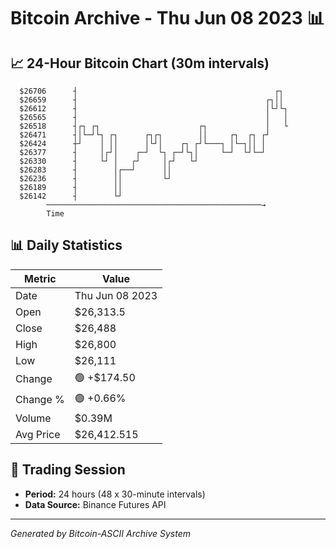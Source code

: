 # Bitcoin Archive - Thu Jun 08 2023 📊

## 📈 24-Hour Bitcoin Chart (30m intervals)

```
  $26706      ┤                                            ┌┐  
  $26659      ┤                                          ┌┐││  
  $26612      ┤                                          │└┘└┐ 
  $26565      ┤                                          │   │ 
  $26518      ┤┌┐ ┌┐                      ┌┐             │   └ 
  $26471      ┤│└─┘└┐ ┌┐      ┌┐┌┐        ││     ┌┐  ┌┐ ┌┘     
  $26424      ┼┘    │ ││      │└┘│    ┌┐ ┌┘└───┐ │└─┐││ │      
  $26377      ┤     │┌┘│    ┌─┘  └┐ ┌─┘└┐│     └─┘  └┘└─┘      
  $26330      ┤     └┘ │   ┌┘     │┌┘   └┘                     
  $26283      ┤        │┌──┘      ││                           
  $26236      ┤        ││         └┘                           
  $26189      ┤        ││                                      
  $26142      ┤        └┘                                      
        ────────────────────────────────────────────────→
        Time
```

## 📊 Daily Statistics

| Metric | Value |
|--------|-------|
| Date | Thu Jun 08 2023 |
| Open | $26,313.5 |
| Close | $26,488 |
| High | $26,800 |
| Low | $26,111 |
| Change | 🟢 +$174.50 |
| Change % | 🟢 +0.66% |
| Volume | $0.39M |
| Avg Price | $26,412.515 |

## 📅 Trading Session

- **Period:** 24 hours (48 x 30-minute intervals)
- **Data Source:** Binance Futures API

---
*Generated by Bitcoin-ASCII Archive System*
